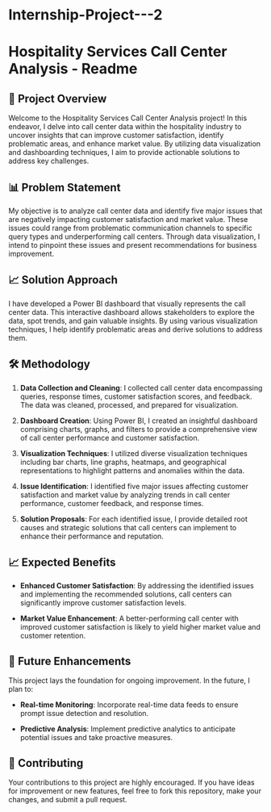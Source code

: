 # Internship-Project---2

# Hospitality Services Call Center Analysis - Readme

## 🏨 Project Overview

Welcome to the Hospitality Services Call Center Analysis project! In this endeavor, I delve into call center data within the hospitality industry to uncover insights that can improve customer satisfaction, identify problematic areas, and enhance market value. By utilizing data visualization and dashboarding techniques, I aim to provide actionable solutions to address key challenges.

## 📊 Problem Statement

My objective is to analyze call center data and identify five major issues that are negatively impacting customer satisfaction and market value. These issues could range from problematic communication channels to specific query types and underperforming call centers. Through data visualization, I intend to pinpoint these issues and present recommendations for business improvement.

## 📈 Solution Approach

I have developed a Power BI dashboard that visually represents the call center data. This interactive dashboard allows stakeholders to explore the data, spot trends, and gain valuable insights. By using various visualization techniques, I help identify problematic areas and derive solutions to address them.

## 🛠️ Methodology

1. **Data Collection and Cleaning**: I collected call center data encompassing queries, response times, customer satisfaction scores, and feedback. The data was cleaned, processed, and prepared for visualization.

2. **Dashboard Creation**: Using Power BI, I created an insightful dashboard comprising charts, graphs, and filters to provide a comprehensive view of call center performance and customer satisfaction.

3. **Visualization Techniques**: I utilized diverse visualization techniques including bar charts, line graphs, heatmaps, and geographical representations to highlight patterns and anomalies within the data.

4. **Issue Identification**: I identified five major issues affecting customer satisfaction and market value by analyzing trends in call center performance, customer feedback, and response times.

5. **Solution Proposals**: For each identified issue, I provide detailed root causes and strategic solutions that call centers can implement to enhance their performance and reputation.

## 📈 Expected Benefits

- **Enhanced Customer Satisfaction**: By addressing the identified issues and implementing the recommended solutions, call centers can significantly improve customer satisfaction levels.

- **Market Value Enhancement**: A better-performing call center with improved customer satisfaction is likely to yield higher market value and customer retention.

## 🚀 Future Enhancements

This project lays the foundation for ongoing improvement. In the future, I plan to:

- **Real-time Monitoring**: Incorporate real-time data feeds to ensure prompt issue detection and resolution.

- **Predictive Analysis**: Implement predictive analytics to anticipate potential issues and take proactive measures.

## 🙌 Contributing

Your contributions to this project are highly encouraged. If you have ideas for improvement or new features, feel free to fork this repository, make your changes, and submit a pull request.
